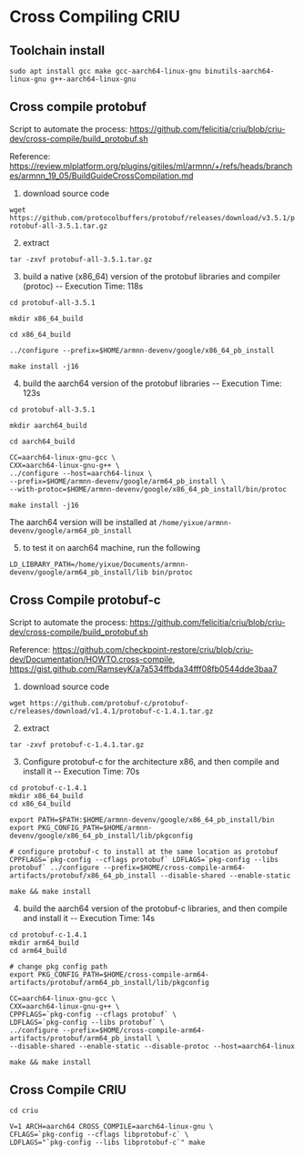 # Cross Compiling CRIU

## Toolchain install

`sudo apt install gcc make gcc-aarch64-linux-gnu binutils-aarch64-linux-gnu g++-aarch64-linux-gnu`


## Cross compile protobuf

Script to automate the process: https://github.com/felicitia/criu/blob/criu-dev/cross-compile/build_protobuf.sh

Reference: https://review.mlplatform.org/plugins/gitiles/ml/armnn/+/refs/heads/branches/armnn_19_05/BuildGuideCrossCompilation.md

1.	download source code

`wget https://github.com/protocolbuffers/protobuf/releases/download/v3.5.1/protobuf-all-3.5.1.tar.gz` 

2.	extract

`tar -zxvf protobuf-all-3.5.1.tar.gz`

3. build a native (x86_64) version of the protobuf libraries and compiler (protoc) -- Execution Time: 118s

```shell
cd protobuf-all-3.5.1

mkdir x86_64_build

cd x86_64_build

../configure --prefix=$HOME/armnn-devenv/google/x86_64_pb_install

make install -j16
```

4. build the aarch64 version of the protobuf libraries -- Execution Time: 123s

```shell
cd protobuf-all-3.5.1

mkdir aarch64_build

cd aarch64_build

CC=aarch64-linux-gnu-gcc \
CXX=aarch64-linux-gnu-g++ \
../configure --host=aarch64-linux \
--prefix=$HOME/armnn-devenv/google/arm64_pb_install \
--with-protoc=$HOME/armnn-devenv/google/x86_64_pb_install/bin/protoc

make install -j16
```

The aarch64 version will be installed at `/home/yixue/armnn-devenv/google/arm64_pb_install`

5. to test it on aarch64 machine, run the following

`LD_LIBRARY_PATH=/home/yixue/Documents/armnn-devenv/google/arm64_pb_install/lib bin/protoc
`

## Cross Compile protobuf-c

Script to automate the process: https://github.com/felicitia/criu/blob/criu-dev/cross-compile/build_protobuf.sh

Reference: https://github.com/checkpoint-restore/criu/blob/criu-dev/Documentation/HOWTO.cross-compile, https://gist.github.com/RamseyK/a7a534ffbda34fff08fb0544dde3baa7


1. download source code

`wget https://github.com/protobuf-c/protobuf-c/releases/download/v1.4.1/protobuf-c-1.4.1.tar.gz`

2.	extract

`tar -zxvf protobuf-c-1.4.1.tar.gz`

3. Configure protobuf-c for the architecture x86, and then compile and install it -- Execution Time: 70s

```shell
cd protobuf-c-1.4.1
mkdir x86_64_build
cd x86_64_build

export PATH=$PATH:$HOME/armnn-devenv/google/x86_64_pb_install/bin
export PKG_CONFIG_PATH=$HOME/armnn-devenv/google/x86_64_pb_install/lib/pkgconfig

# configure protobuf-c to install at the same location as protobuf
CPPFLAGS=`pkg-config --cflags protobuf` LDFLAGS=`pkg-config --libs protobuf` ../configure --prefix=$HOME/cross-compile-arm64-artifacts/protobuf/x86_64_pb_install --disable-shared --enable-static

make && make install

```

4. build the aarch64 version of the protobuf-c libraries, and then compile and install it -- Execution Time: 14s

```shell
cd protobuf-c-1.4.1
mkdir arm64_build
cd arm64_build

# change pkg config path
export PKG_CONFIG_PATH=$HOME/cross-compile-arm64-artifacts/protobuf/arm64_pb_install/lib/pkgconfig

CC=aarch64-linux-gnu-gcc \
CXX=aarch64-linux-gnu-g++ \
CPPFLAGS=`pkg-config --cflags protobuf` \
LDFLAGS=`pkg-config --libs protobuf` \
../configure --prefix=$HOME/cross-compile-arm64-artifacts/protobuf/arm64_pb_install \
--disable-shared --enable-static --disable-protoc --host=aarch64-linux 

make && make install

```

## Cross Compile CRIU

```shell
cd criu

V=1 ARCH=aarch64 CROSS_COMPILE=aarch64-linux-gnu \
CFLAGS=`pkg-config --cflags libprotobuf-c` \
LDFLAGS="`pkg-config --libs libprotobuf-c`" make

```